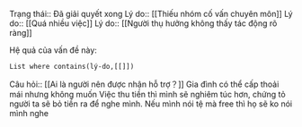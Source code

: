 Trạng thái:: Đã giải quyết xong
Lý do:: [[Thiếu nhóm cố vấn chuyên môn]]
Lý do:: [[Quá nhiều việc]]
Lý do:: [[Người thụ hưởng không thấy tác động rõ ràng]]

Hệ quả của vấn đề này:
```dataview
List where contains(lý-do,[[]])
```

Câu hỏi:: [[Ai là người nên được nhận hỗ trợ？]]
Gia đình có thể cấp thoải mái nhưng không muốn 
Việc thu tiền thì mình sẽ nghiêm túc hơn, chứng tỏ người ta sẽ bỏ tiền ra để nghe mình. Nếu mình nói tệ mà free thì họ sẽ ko nói mình nghe
